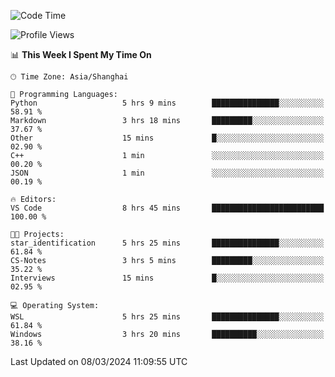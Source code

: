 <!--START_SECTION:waka-->
![Code Time](http://img.shields.io/badge/Code%20Time-1%2C529%20hrs%2015%20mins-blue)

![Profile Views](http://img.shields.io/badge/Profile%20Views-0-blue)

📊 **This Week I Spent My Time On** 

```text
🕑︎ Time Zone: Asia/Shanghai

💬 Programming Languages: 
Python                   5 hrs 9 mins        ███████████████░░░░░░░░░░   58.91 % 
Markdown                 3 hrs 18 mins       █████████░░░░░░░░░░░░░░░░   37.67 % 
Other                    15 mins             █░░░░░░░░░░░░░░░░░░░░░░░░   02.90 % 
C++                      1 min               ░░░░░░░░░░░░░░░░░░░░░░░░░   00.20 % 
JSON                     1 min               ░░░░░░░░░░░░░░░░░░░░░░░░░   00.19 % 

🔥 Editors: 
VS Code                  8 hrs 45 mins       █████████████████████████   100.00 % 

🐱‍💻 Projects: 
star_identification      5 hrs 25 mins       ███████████████░░░░░░░░░░   61.84 % 
CS-Notes                 3 hrs 5 mins        █████████░░░░░░░░░░░░░░░░   35.22 % 
Interviews               15 mins             █░░░░░░░░░░░░░░░░░░░░░░░░   02.95 % 

💻 Operating System: 
WSL                      5 hrs 25 mins       ███████████████░░░░░░░░░░   61.84 % 
Windows                  3 hrs 20 mins       ██████████░░░░░░░░░░░░░░░   38.16 % 
```


 Last Updated on 08/03/2024 11:09:55 UTC
<!--END_SECTION:waka-->